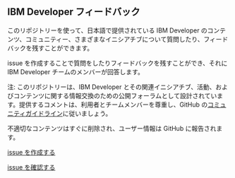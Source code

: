 ## IBM Developer フィードバック ##

このリポジトリーを使って、日本語で提供されている IBM Developer のコンテンツ、コミュニティー、さまざまなイニシアチブについて質問したり、フィードバックを残すことができます。

issue を作成することで質問をしたりフィードバックを残すことができ、それに IBM Developer チームのメンバーが回答します。

注: このリポジトリーは、IBM Developer とその関連イニシアチブ、活動、およびコンテンツに関する情報交換のための公開フォーラムとして設計されています。提供するコメントは、利用者とチームメンバーを尊重し、GitHub の[コミュニティガイドライン](https://help.github.com/ja/articles/github-community-guidelines)に従いましょう。

不適切なコンテンツはすぐに削除され、ユーザー情報は GitHub に報告されます。

[issue を作成する](https://github.com/IBM/developer_jp/issues/new)

[issue を確認する](https://github.com/IBM/developer_jp/issues)
